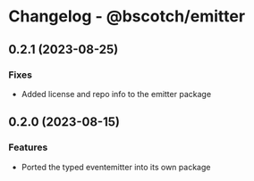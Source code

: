 # Changelog - @bscotch/emitter

## 0.2.1 (2023-08-25)

### Fixes

- Added license and repo info to the emitter package

## 0.2.0 (2023-08-15)

### Features

- Ported the typed eventemitter into its own package